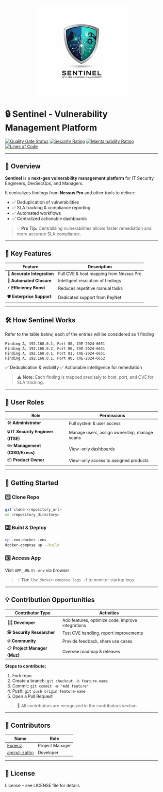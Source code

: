 <p align="center">
  <img src="asset/logo.png" alt="Sentinel Banner" width="300"/>
</p>

# 🔒 Sentinel - Vulnerability Management Platform

[![Quality Gate Status](https://sast.code-x.my/api/project_badges/measure?project=sentinel&metric=alert_status&token=sqb_5a886e63b5dedd22d5458c17e86a8293de2a4a0f)](https://sast.code-x.my/dashboard?id=sentinel)
[![Security Rating](https://sast.code-x.my/api/project_badges/measure?project=sentinel&metric=software_quality_security_rating&token=sqb_5a886e63b5dedd22d5458c17e86a8293de2a4a0f)](https://sast.code-x.my/dashboard?id=sentinel)
[![Maintainability Rating](https://sast.code-x.my/api/project_badges/measure?project=sentinel&metric=software_quality_maintainability_rating&token=sqb_5a886e63b5dedd22d5458c17e86a8293de2a4a0f)](https://sast.code-x.my/dashboard?id=sentinel)
[![Lines of Code](https://sast.code-x.my/api/project_badges/measure?project=sentinel&metric=ncloc&token=sqb_5a886e63b5dedd22d5458c17e86a8293de2a4a0f)](https://sast.code-x.my/dashboard?id=sentinel)

---

## 🌟 Overview

**Sentinel** is a **next-gen vulnerability management platform** for IT Security Engineers, DevSecOps, and Managers.

It centralizes findings from **Nessus Pro** and other tools to deliver:

* ✅ Deduplication of vulnerabilities
* ✅ SLA tracking & compliance reporting
* ✅ Automated workflows
* ✅ Centralized actionable dashboards

> 💡 **Pro Tip:** Centralizing vulnerabilities allows faster remediation and more accurate SLA compliance.

---

## 🚀 Key Features

| Feature                     | Description                             |
| --------------------------- | --------------------------------------- |
| 🔗 **Accurate Integration** | Full CVE & host mapping from Nessus Pro |
| 🤖 **Automated Closure**    | Intelligent resolution of findings      |
| ⚡ **Efficiency Boost**      | Reduces repetitive manual tasks         |
| 🛡 **Enterprise Support**   | Dedicated support from PayNet           |

---

## 🛠 How Sentinel Works

Refer to the table below, each of the entries will be considered as 1 finding

```text
Finding A, 192.168.0.1, Port 80, CVE-2024-6651
Finding A, 192.168.0.2, Port 80, CVE-2024-6651
Finding A, 192.168.0.1, Port 81, CVE-2024-6651
Finding A, 192.168.0.1, Port 80, CVE-2024-6652
```

✅ Deduplication & visibility
✅ Actionable intelligence for remediation

> ⚠️ **Note:** Each finding is mapped precisely to host, port, and CVE for SLA tracking.

---

## 👥 User Roles

| Role                               | Permissions                                  |
| ---------------------------------- | -------------------------------------------- |
| 🛠 **Administrator**               | Full system & user access                    |
| 🔒 **IT Security Engineer (ITSE)** | Manage users, assign ownership, manage scans |
| 👓 **Management (CISO/Execs)**     | View-only dashboards                         |
| 📦 **Product Owner**               | View-only access to assigned products        |

---

## 🏁 Getting Started

### 1️⃣ Clone Repo

```bash
git clone <repository_url>
cd <repository_directory>
```

### 2️⃣ Build & Deploy

```bash
cp .env.docker .env
docker-compose up --build
```

### 3️⃣ Access App

Visit `APP_URL` in `.env` via browser

> 💡 **Tip:** Use `docker-compose logs -f` to monitor startup logs.

---

## 💡 Contribution Opportunities

| Contributor Type             | Activities                                        |
| ---------------------------- | ------------------------------------------------- |
| 👩‍💻 **Developer**          | Add features, optimize code, improve integrations |
| 🕵️ **Security Researcher**  | Test CVE handling, report improvements            |
| 🌐 **Community**             | Provide feedback, share use cases                 |
| 📋 **Project Manager (Muz)** | Oversee roadmap & releases                        |

**Steps to contribute:**

1. Fork repo
2. Create a branch: `git checkout -b feature-name`
3. Commit: `git commit -m "Add feature"`
4. Push: `git push origin feature-name`
5. Open a Pull Request

> 🌟 All contributors are recognized in the contributors section.

---

## 👥 Contributors

| Name                                                                         | Role                |
| ---------------------------------------------------------------------------- | ------------------- |
| [Exrienz](https://www.linkedin.com/in/muzaffarmohamed/?originalSubdomain=my) | Project Manager     |
| [amirul-zafrin](https://www.linkedin.com/in/amirul-zafrin)                                        | Developer           |

---

## 📝 License

License – see LICENSE file for details


